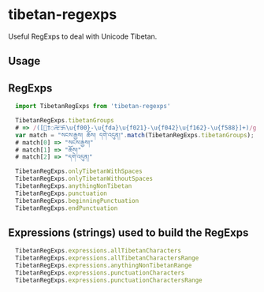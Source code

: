 # tibetan-regexps

Useful RegExps to deal with Unicode Tibetan.

Usage
-----------

## RegExps
```js
  import TibetanRegExps from 'tibetan-regexps'

  TibetanRegExps.tibetanGroups
  # => /([†◌卍卐\u{f00}-\u{fda}\u{f021}-\u{f042}\u{f162}-\u{f588}]+)/giu
  var match = "སངས་རྒྱས། ཆོས། དགེ་འདུན།".match(TibetanRegExps.tibetanGroups);
  # match[0] => "སངས་རྒྱས།"
  # match[1] => "ཆོས།"
  # match[2] => "དགེ་འདུན།"

  TibetanRegExps.onlyTibetanWithSpaces
  TibetanRegExps.onlyTibetanWithoutSpaces
  TibetanRegExps.anythingNonTibetan
  TibetanRegExps.punctuation
  TibetanRegExps.beginningPunctuation
  TibetanRegExps.endPunctuation
```

## Expressions (strings) used to build the RegExps
```js
  TibetanRegExps.expressions.allTibetanCharacters
  TibetanRegExps.expressions.allTibetanCharactersRange
  TibetanRegExps.expressions.anythingNonTibetanRange
  TibetanRegExps.expressions.punctuationCharacters
  TibetanRegExps.expressions.punctuationCharactersRange
```
